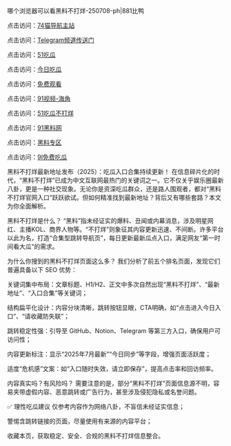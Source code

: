 哪个浏览器可以看黑料不打烊-250708-ph|881比鸭

点击访问：<a href="https://74mao.com/">74猫导航主站</a>

点击访问：<a href="https://74mao.com/">Telegram频道传送门</a>

点击访问：<a href="https://ji333.pages.dev/">51吃瓜</a>

点击访问：<a href="https://li001.pages.dev/">今日吃瓜</a>

点击访问：<a href="https://gdas.pages.dev/">免费观看</a>

点击访问：<a href="https://jha.pages.dev/">91视频-海角</a>

点击访问：<a href="https://sdbsd.pages.dev/">51吃瓜不打烊</a>

点击访问：<a href="https://gbs-3wd.pages.dev/">91黑料网</a>

点击访问：<a href="https://sdfsh.pages.dev/">黑料专区</a>

点击访问：<a href="https://ert-6he.pages.dev/">9I免费吃瓜</a>

黑料不打烊最新地址发布（2025）：吃瓜入口合集持续更新！
在信息碎片化的时代，“黑料不打烊”已成为中文互联网最热门的关键词之一。它不仅关乎娱乐圈最新八卦，更是一种社交现象。无论你是资深吃瓜群众，还是路人围观者，都对“黑料不打烊官网入口”跃跃欲试。但如何精准找到最新地址？背后又有哪些套路？本文为你全面解析。

黑料不打烊是什么？
“黑料”指未经证实的爆料、丑闻或内幕消息，涉及明星网红、主播KOL、商界人物等。“不打烊”则象征其内容更新迅速、不间断。许多平台以此为名，打造“合集型跳转导航页”，每日更新最新瓜点入口，满足网友“第一时间看大瓜”的需求。

为什么你搜到的黑料不打烊页面这么多？
我们分析了前五个排名页面，发现它们普遍具备以下 SEO 优势：

关键词集中布局：文章标题、H1/H2、正文中多次自然出现“黑料不打烊”、“最新地址”、“入口合集”等关键词；

结构扁平化设计：内容分块清晰，跳转按钮显眼，CTA明确，如“点击进入今日入口”、“请收藏防失联”；

跳转稳定性强：引导至 GitHub、Notion、Telegram 等第三方入口，确保用户可访问性；

内容更新标注：显示“2025年7月最新”“今日同步”等字段，增强页面活跃度；

适度“危机感”文案：如“入口随时失效，请立即保存”，提高点击率和回访频率。

内容真实吗？有风险吗？
需要注意的是，部分“黑料不打烊”页面信息源不明，容易夹带虚假内容、恶意跳转或广告行为，甚至涉及侵犯隐私或名誉问题。

✅ 理性吃瓜建议
仅参考内容作为网络八卦，不盲信未经证实信息；

警惕含跳转链接的页面，尽量使用有来源的内容平台；

收藏本页，获取稳定、安全、合规的黑料不打烊信息整合。

